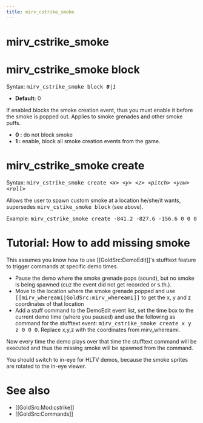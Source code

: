 ```yaml
---
title: mirv_cstrike_smoke
---
```


# mirv_cstrike_smoke

# mirv_cstrike_smoke block

Syntax:
<tt>mirv_cstrike_smoke block _**0**|1_</tt>

* **Default:** 0

If enabled blocks the smoke creation event, thus you must enable it before the smoke is popped out. Applies to smoke grenades and other smoke puffs.

* **0 :** do not block smoke
* **1 :** enable, block all smoke creation events from the game.

# mirv_cstrike_smoke create

Syntax:
<tt>mirv_cstrike_smoke create _&lt;x&gt;_ _&lt;y&gt;_ _&lt;z&gt;_ _&lt;pitch&gt;_ _&lt;yaw&gt;_ _&lt;roll&gt;_</tt>

Allows the user to spawn custom smoke at a location he/she/it wants, supersedes <tt>mirv_cstike_smoke block</tt> (see above).

Example: <tt>mirv_cstrike_smoke create -841.2 -827.6 -156.6 0 0 0</tt>

# Tutorial: How to add missing smoke

This assumes you know how to use [[GoldSrc:DemoEdit]]'s stufftext feature to trigger commands at specific demo times.

* Pause the demo where the smoke grenade pops (sound), but no smoke is being spawned (cuz the event did not get recorded or s.th.).
* Move to the location where the smoke grenade popped and use <tt>[[mirv_whereami|GoldSrc:mirv_whereami]]</tt> to get the x, y and z coordinates of that location
* Add a stuff command to the DemoEdit event list, set the time box to the current demo time (where you paused) and use the following as command for the stufftext event: <tt>mirv_cstrike_smoke create x y z 0 0 0</tt>. Replace x,y,z with the coordinates from mirv_whereami.

Now every time the demo plays over that time the stufftext command will be executed and thus the missing smoke will be spawned from the command.

You should switch to in-eye for HLTV demos, because the smoke sprites are rotated to the in-eye viewer.

# See also

* [[GoldSrc:Mod:cstrike]]
* [[GoldSrc:Commands]]
